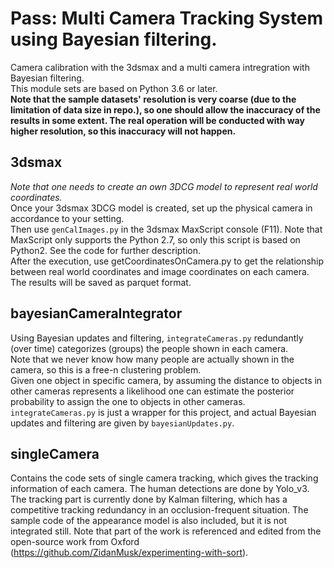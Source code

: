 # Pass: Multi Camera Tracking System using Bayesian filtering.  
Camera calibration with the 3dsmax and a multi camera intregration with Bayesian filtering.  
This module sets are based on Python 3.6 or later.    
**Note that the sample datasets' resolution is very coarse (due to the limitation of data size in repo.), so one should allow the inaccuracy of the results in some extent. The real operation will be conducted with way higher resolution, so this inaccuracy will not happen.**
## 3dsmax  
*Note that one needs to create an own 3DCG model to represent real world coordinates.*  
Once your 3dsmax 3DCG model is created, set up the physical camera in accordance to your setting.  
Then use `genCalImages.py` in the 3dsmax MaxScript console (F11). Note that MaxScript only supports the Python 2.7, so only this script is based on Python2. See the code for further description.  
After the execution, use getCoordinatesOnCamera.py to get the relationship between real world coordinates and image coordinates on each camera.  
The results will be saved as parquet format.  
## bayesianCameraIntegrator  
Using Bayesian updates and filtering, `integrateCameras.py` redundantly (over time) categorizes (groups) the people shown in each camera.  
Note that we never know how many people are actually shown in the camera, so this is a free-n clustering problem.  
Given one object in specific camera, by assuming the distance to objects in other cameras represents a likelihood one can estimate the posterior probability to assign the one to objects in other cameras.  
`integrateCameras.py` is just a wrapper for this project, and actual Bayesian updates and filtering are given by `bayesianUpdates.py`.  
## singleCamera
Contains the code sets of single camera tracking, which gives the tracking information of each camera. The human detections are done by Yolo_v3. The tracking part is currently done by Kalman filtering, which has a competitive tracking redundancy in an occlusion-frequent situation. The sample code of the appearance model is also included, but it is not integrated still. Note that part of the work is referenced and edited from the open-source work from Oxford (https://github.com/ZidanMusk/experimenting-with-sort).  
